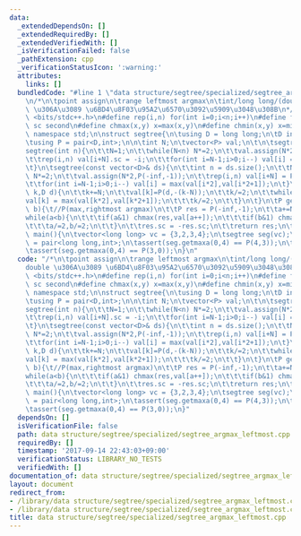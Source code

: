 ```yaml
---
data:
  _extendedDependsOn: []
  _extendedRequiredBy: []
  _extendedVerifiedWith: []
  _isVerificationFailed: false
  _pathExtension: cpp
  _verificationStatusIcon: ':warning:'
  attributes:
    links: []
  bundledCode: "#line 1 \"data structure/segtree/specialized/segtree_argmax_leftmost.cpp\"\
    \n/*\n\tpoint assign\n\trange leftmost argmax\n\tint/long long/(double)\n\tdouble\
    \ \u306A\u3089 \u6BD4\u8F03\u95A2\u6570\u3092\u5909\u3048\u308B\n*/\n#include\
    \ <bits/stdc++.h>\n#define rep(i,n) for(int i=0;i<n;i++)\n#define fs first\n#define\
    \ sc second\n#define chmax(x,y) x=max(x,y)\n#define chmin(x,y) x=min(x,y)\nusing\
    \ namespace std;\n\nstruct segtree{\n\tusing D = long long;\n\tD inf = 1e18;\n\
    \tusing P = pair<D,int>;\n\n\tint N;\n\tvector<P> val;\n\t\n\tsegtree(){}\n\t\
    segtree(int n){\n\t\tN=1;\n\t\twhile(N<n) N*=2;\n\t\tval.assign(N*2,P(-inf,-1));\n\
    \t\trep(i,n) val[i+N].sc = -i;\n\t\tfor(int i=N-1;i>0;i--) val[i] = max(val[i*2],val[i*2+1]);\n\
    \t}\n\tsegtree(const vector<D>& ds){\n\t\tint n = ds.size();\n\t\tN=1;\n\t\twhile(N<n)\
    \ N*=2;\n\t\tval.assign(N*2,P(-inf,-1));\n\t\trep(i,n) val[i+N] = P(ds[i],-i);\n\
    \t\tfor(int i=N-1;i>0;i--) val[i] = max(val[i*2],val[i*2+1]);\n\t}\n\tvoid assign(int\
    \ k,D d){\n\t\tk+=N;\n\t\tval[k]=P(d,-(k-N));\n\t\tk/=2;\n\t\twhile(k){\n\t\t\t\
    val[k] = max(val[k*2],val[k*2+1]);\n\t\t\tk/=2;\n\t\t}\n\t}\n\tP getmaxa(int a,int\
    \ b){\t//P(max,rightmost argmax)\n\t\tP res = P(-inf,-1);\n\t\ta+=N,b+=N;\n\t\t\
    while(a<b){\n\t\t\tif(a&1) chmax(res,val[a++]);\n\t\t\tif(b&1) chmax(res,val[--b]);\n\
    \t\t\ta/=2,b/=2;\n\t\t}\n\t\tres.sc = -res.sc;\n\t\treturn res;\n\t}\n};\n\nint\
    \ main(){\n\tvector<long long> vc = {3,2,3,4};\n\tsegtree seg(vc);\n\tusing P\
    \ = pair<long long,int>;\n\tassert(seg.getmaxa(0,4) == P(4,3));\n\tseg.assign(3,-100);\n\
    \tassert(seg.getmaxa(0,4) == P(3,0));\n}\n"
  code: "/*\n\tpoint assign\n\trange leftmost argmax\n\tint/long long/(double)\n\t\
    double \u306A\u3089 \u6BD4\u8F03\u95A2\u6570\u3092\u5909\u3048\u308B\n*/\n#include\
    \ <bits/stdc++.h>\n#define rep(i,n) for(int i=0;i<n;i++)\n#define fs first\n#define\
    \ sc second\n#define chmax(x,y) x=max(x,y)\n#define chmin(x,y) x=min(x,y)\nusing\
    \ namespace std;\n\nstruct segtree{\n\tusing D = long long;\n\tD inf = 1e18;\n\
    \tusing P = pair<D,int>;\n\n\tint N;\n\tvector<P> val;\n\t\n\tsegtree(){}\n\t\
    segtree(int n){\n\t\tN=1;\n\t\twhile(N<n) N*=2;\n\t\tval.assign(N*2,P(-inf,-1));\n\
    \t\trep(i,n) val[i+N].sc = -i;\n\t\tfor(int i=N-1;i>0;i--) val[i] = max(val[i*2],val[i*2+1]);\n\
    \t}\n\tsegtree(const vector<D>& ds){\n\t\tint n = ds.size();\n\t\tN=1;\n\t\twhile(N<n)\
    \ N*=2;\n\t\tval.assign(N*2,P(-inf,-1));\n\t\trep(i,n) val[i+N] = P(ds[i],-i);\n\
    \t\tfor(int i=N-1;i>0;i--) val[i] = max(val[i*2],val[i*2+1]);\n\t}\n\tvoid assign(int\
    \ k,D d){\n\t\tk+=N;\n\t\tval[k]=P(d,-(k-N));\n\t\tk/=2;\n\t\twhile(k){\n\t\t\t\
    val[k] = max(val[k*2],val[k*2+1]);\n\t\t\tk/=2;\n\t\t}\n\t}\n\tP getmaxa(int a,int\
    \ b){\t//P(max,rightmost argmax)\n\t\tP res = P(-inf,-1);\n\t\ta+=N,b+=N;\n\t\t\
    while(a<b){\n\t\t\tif(a&1) chmax(res,val[a++]);\n\t\t\tif(b&1) chmax(res,val[--b]);\n\
    \t\t\ta/=2,b/=2;\n\t\t}\n\t\tres.sc = -res.sc;\n\t\treturn res;\n\t}\n};\n\nint\
    \ main(){\n\tvector<long long> vc = {3,2,3,4};\n\tsegtree seg(vc);\n\tusing P\
    \ = pair<long long,int>;\n\tassert(seg.getmaxa(0,4) == P(4,3));\n\tseg.assign(3,-100);\n\
    \tassert(seg.getmaxa(0,4) == P(3,0));\n}"
  dependsOn: []
  isVerificationFile: false
  path: data structure/segtree/specialized/segtree_argmax_leftmost.cpp
  requiredBy: []
  timestamp: '2017-09-14 22:43:03+09:00'
  verificationStatus: LIBRARY_NO_TESTS
  verifiedWith: []
documentation_of: data structure/segtree/specialized/segtree_argmax_leftmost.cpp
layout: document
redirect_from:
- /library/data structure/segtree/specialized/segtree_argmax_leftmost.cpp
- /library/data structure/segtree/specialized/segtree_argmax_leftmost.cpp.html
title: data structure/segtree/specialized/segtree_argmax_leftmost.cpp
---
```

